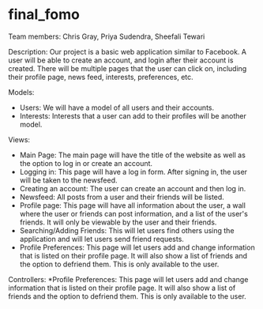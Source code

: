 final_fomo
==========

Team members: Chris Gray, Priya Sudendra, Sheefali Tewari

Description: Our project is a basic web application similar to Facebook. A user will be able to create an account, and login after their account is created. There will be multiple pages that the user can click on, including their profile page, news feed, interests, preferences, etc.

Models:
- Users: We will have a model of all users and their accounts.
- Interests: Interests that a user can add to their profiles will be another model.

Views:
 - Main Page: The main page will have the title of the website as well as the option to log in or create an account.
 - Logging in: This page will have a log in form. After signing in, the user will be taken to the newsfeed.
 - Creating an account: The user can create an account and then log in.
 - Newsfeed: All posts from a user and their friends will be listed.
 - Profile page: This page will have all information about the user, a wall where the user or friends can post information, and a list of the user's friends. It will only be viewable by the user and their friends.
 - Searching/Adding Friends: This will let users find others using the application and will let users send friend requests.
 - Profile Preferences: This page will let users add and change information that is listed on their profile page. It will also show a list of friends and the option to defriend them. This is only available to the user.

Controllers:
*Profile Preferences: This page will let users add and change information that is listed on their profile page. It will also show a list of friends and the option to defriend them. This is only available to the user.
